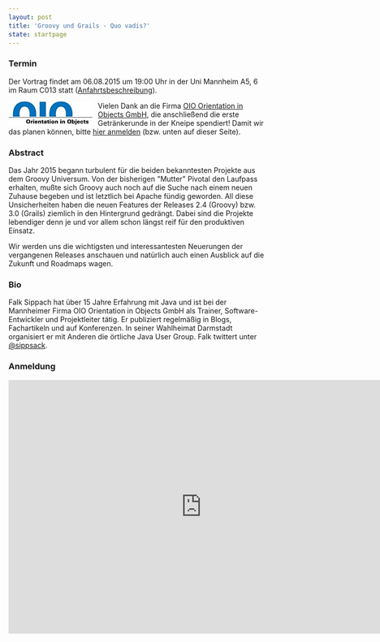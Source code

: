 ```yaml
---
layout: post
title: 'Groovy und Grails - Quo vadis?'
state: startpage
---
```


### Termin

Der Vortrag findet am 06.08.2015 um 19:00 Uhr in der Uni Mannheim A5, 6 im Raum C013 statt ([Anfahrtsbeschreibung](/getting-there)).

<a href="http://www.oio.de/"><img src="/public/img/oio-logo.png" style="float:left; padding-right:10px;" /></a>
Vielen Dank an die Firma [OIO Orientation in Objects GmbH](http://www.oio.de/), die anschließend die erste Getränkerunde in der Kneipe spendiert! Damit wir das planen können, bitte [hier anmelden](https://docs.google.com/forms/d/1Uo3AXf-XUDVNvtwC7T8AVAFMJ-AdAO7bd24GnNF6vT8/viewform?embedded=true) (bzw. unten auf dieser Seite).

### Abstract

Das Jahr 2015 begann turbulent für die beiden bekanntesten Projekte aus dem Groovy Universum. Von der bisherigen "Mutter" Pivotal den Laufpass erhalten, mußte sich Groovy auch noch auf die Suche nach einem neuen Zuhause begeben und ist letztlich bei Apache fündig geworden. All diese Unsicherheiten haben die neuen Features der Releases 2.4 (Groovy) bzw. 3.0 (Grails) ziemlich in den Hintergrund gedrängt. Dabei sind die Projekte lebendiger denn je und vor allem schon längst reif für den produktiven Einsatz.

Wir werden uns die wichtigsten und interessantesten Neuerungen der vergangenen Releases anschauen und natürlich auch einen Ausblick auf die Zukunft und Roadmaps wagen.

### Bio

Falk Sippach hat über 15 Jahre Erfahrung mit Java und ist bei der Mannheimer Firma OIO Orientation in Objects GmbH als Trainer, Software-Entwickler und Projektleiter tätig. Er publiziert regelmäßig in Blogs, Fachartikeln und auf Konferenzen. In seiner Wahlheimat Darmstadt organisiert er mit Anderen die örtliche Java User Group. Falk twittert unter [@sippsack](https://twitter.com/sippsack).

### Anmeldung
<iframe src="https://docs.google.com/forms/d/1Uo3AXf-XUDVNvtwC7T8AVAFMJ-AdAO7bd24GnNF6vT8/viewform?embedded=true" width="760" height="500" frameborder="0" marginheight="0" marginwidth="0">Wird geladen...</iframe>
